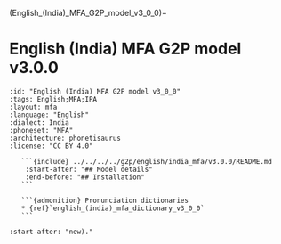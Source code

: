 (English_(India)_MFA_G2P_model_v3_0_0)=
# English (India) MFA G2P model v3.0.0

``````{g2p} English (India) MFA G2P model v3.0.0
:id: "English (India) MFA G2P model v3_0_0"
:tags: English;MFA;IPA
:layout: mfa
:language: "English"
:dialect: India
:phoneset: "MFA"
:architecture: phonetisaurus
:license: "CC BY 4.0"

   ```{include} ../../../../g2p/english/india_mfa/v3.0.0/README.md
    :start-after: "## Model details"
    :end-before: "## Installation"
   ```

   ```{admonition} Pronunciation dictionaries
   * {ref}`english_(india)_mfa_dictionary_v3_0_0`
   ```
``````

```{include} ../../../../g2p/english/india_mfa/v3.0.0/README.md
:start-after: "new)."
```
